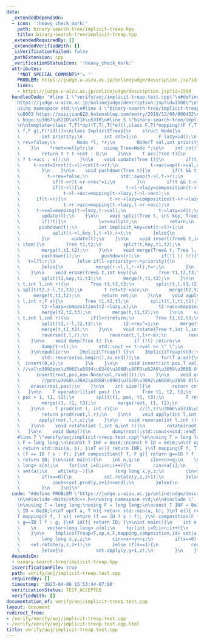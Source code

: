 ```yaml
---
data:
  _extendedDependsOn:
  - icon: ':heavy_check_mark:'
    path: binary-search-tree/implicit-treap.hpp
    title: binary-search-tree/implicit-treap.hpp
  _extendedRequiredBy: []
  _extendedVerifiedWith: []
  _isVerificationFailed: false
  _pathExtension: cpp
  _verificationStatusIcon: ':heavy_check_mark:'
  attributes:
    '*NOT_SPECIAL_COMMENTS*': ''
    PROBLEM: https://judge.u-aizu.ac.jp/onlinejudge/description.jsp?id=1508
    links:
    - https://judge.u-aizu.ac.jp/onlinejudge/description.jsp?id=1508
  bundledCode: "#line 1 \"verify/aoj/implicit-treap.test.cpp\"\n#define PROBLEM \"\
    https://judge.u-aizu.ac.jp/onlinejudge/description.jsp?id=1508\"\n\n#include <bits/stdc++.h>\n\
    using namespace std;\n\n#line 1 \"binary-search-tree/implicit-treap.hpp\"\n//\u53C2\
    \u8003 https://xuzijian629.hatenablog.com/entry/2018/12/08/000452\n//Treap<T,op,e,F,mapping,composition,id>\
    \ hoge;\u3067\u521D\u671F\u5316\n#line 5 \"binary-search-tree/implicit-treap.hpp\"\
    \n\ntemplate<class T,T(*op)(T,T),T(*e)(),class F,T(*mapping)(F f,T x),F(*composition)(F\
    \ f,F g),F(*id)()>\nclass ImplicitTreap{\n    struct Node{\n        T val,acc=e();\n\
    \        int priority;\n        int cnt=1;\n        F lazy=id();\n        bool\
    \ rev=false;\n        Node *l, *r;\n        Node(T val,int priority):val(val),priority(priority),l(nullptr),r(nullptr){};\n\
    \    }\n    *root=nullptr;\n    using Tree=Node *;\n\n    int cnt(Tree t) {\n\
    \        return t ? t->cnt : 0;\n    }\n\n    T acc(Tree t){\n        return t\
    \ ? t->acc : e();\n    }\n\n    void update(Tree t){\n        if(t){\n       \
    \     t->cnt=1+cnt(t->l)+cnt(t->r);\n            t->acc=op(t->val,op(acc(t->l),acc(t->r)));\n\
    \        }\n    }\n\n    void pushdown(Tree t){\n        if(t && t->rev){\n  \
    \          t->rev=false;\n            std::swap(t->l,t->r);\n            if(t->l)t->l->rev^=1;\n\
    \            if(t->r)t->r->rev^=1;\n        }\n        if(t && t->lazy!=id()){\n\
    \            if(t->l){\n                t->l->lazy=composition(t->l->lazy,t->lazy);\n\
    \                t->l->acc=mapping(t->lazy,t->l->acc);\n            }\n      \
    \      if(t->r){\n                t->r->lazy=composition(t->r->lazy,t->lazy);\n\
    \                t->r->acc=mapping(t->lazy,t->r->acc);\n            }\n      \
    \      t->val=mapping(t->lazy,t->val);\n            t->lazy=id();\n        }\n\
    \        update(t);\n    }\n\n    void split(Tree t, int key, Tree& l,Tree& r){\n\
    \        if(!t){\n            l=r=nullptr;\n            return;\n        }\n \
    \       pushdown(t);\n        int implicit_key=cnt(t->l)+1;\n        if(key<implicit_key){\n\
    \            split(t->l,key,l,t->l),r=t;\n        }else{\n            split(t->r,key-implicit_key,t->r,r),l=t;\n\
    \        }\n        update(t);\n    }\n\n    void insert(Tree& t,int key,Tree\
    \ item){\n        Tree t1,t2;\n        split(t,key,t1,t2);\n        merge(t1,t1,item);\n\
    \        merge(t,t1,t2);\n    }\n\n    void merge(Tree& t, Tree l, Tree r){\n\
    \        pushdown(l);\n        pushdown(r);\n        if(!l || !r){\n         \
    \   t=l?l:r;\n        }else if(l->priority>r->priority){\n            merge(l->r,l->r,r),t=l;\n\
    \        }else{\n            merge(r->l,l,r->l),t=r;\n        }\n        update(t);\n\
    \    }\n\n    void erase(Tree& t,int key){\n        Tree t1,t2,t3;\n        split(t,key+1,t1,t2);\n\
    \        split(t1,key,t1,t3);\n        merge(t,t1,t2);\n    }\n\n    T prod(Tree\
    \ t,int l,int r){\n        Tree t1,t2,t3;\n        split(t,l,t1,t2);\n       \
    \ split(t2,r-l,t2,t3);\n        T ret=t2->acc;\n        merge(t2,t2,t3);\n   \
    \     merge(t,t1,t2);\n        return ret;\n    }\n\n    void apply(Tree t,int\
    \ l,int r,F x){\n        Tree t1,t2,t3;\n        split(t,l,t1,t2);\n        split(t2,r-l,t2,t3);\n\
    \        t2->lazy=composition(t2->lazy,x);\n        t2->acc=mapping(x,t2->acc);\n\
    \        merge(t2,t2,t3);\n        merge(t,t1,t2);\n    }\n\n    void reverse(Tree\
    \ t,int l,int r){\n        if(l>r)return;\n        Tree t1,t2,t3;\n        split(t,l,t1,t2);\n\
    \        split(t2,r-l,t2,t3);\n        t2->rev^=1;\n        merge(t2,t2,t3);\n\
    \        merge(t,t1,t2);\n    }\n\n    void rotate(Tree t,int l,int m,int r){\n\
    \        reverse(t,l,r);\n        reverse(t,l,l+r-m);\n        reverse(t,l+r-m,r);\n\
    \    }\n\n    void dump(Tree t) {\n        if (!t) return;\n        pushdown(t);\n\
    \        dump(t->l);\n        std::cout << t->val << \" \";\n        dump(t->r);\n\
    \    }\n\npublic:\n    ImplicitTreap() {}\n    ImplicitTreap(std::vector<T> as){\n\
    \        std::reverse(as.begin(),as.end());\n        for(T a:as){\n          \
    \  insert(0,a);\n        }\n    }\n\n    void insert(int pos,T val){\n       \
    \ //val\u3092pos\u306E\u5834\u6240\u306B\u8FFD\u52A0\u3059\u308B O(log N)\n  \
    \      insert(root,pos,new Node(val,rand()));\n    }\n\n    void erase(T pos){\n\
    \        //pos\u306B\u3042\u308B\u8981\u7D20\u3092\u6D88\u3059 O(log N)\n    \
    \    erase(root,pos);\n    }\n\n    int size(){\n        return cnt(root);\n \
    \   }\n\n    T operator[](int pos) {\n        Tree t1, t2, t3;\n        split(root,\
    \ pos + 1, t1, t2);\n        split(t1, pos, t1, t3);\n        T ret = t3->acc;\n\
    \        merge(t1, t1, t3);\n        merge(root, t1, t2);\n        return ret;\n\
    \    }\n\n    T prod(int l, int r){\n        //[l,r)\u306E\u533A\u9593 O(log N)\n\
    \        return prod(root,l,r);\n    }\n\n    void apply(int l,int r,F x){\n \
    \       apply(root,l,r,x);\n    }\n\n    void reverse(int l,int r){\n        reverse(root,l,r);\n\
    \    }\n\n    void rotate(int l,int m,int r){\n        rotate(root,l,m,r);\n \
    \   }\n\n    void dump(){\n        dump(root);std::cout<<std::endl;\n    }\n};\n\
    #line 7 \"verify/aoj/implicit-treap.test.cpp\"\n\nusing T = long long;\nusing\
    \ F = long long;\n\nconst T INF = 8e18;\nconst F ID = 8e18;\n\nT op(T a, T b){\
    \ return std::min(a, b); }\nT e(){ return INF; }\nT mapping(F f, T x){ return\
    \ (f == ID ? x : f); }\nF composition(F f, F g){ return g==ID ? f : g; }\nF id(){\
    \ return ID; }\n\nint main(){\n    int n,q;\n    cin>>n>>q;\n    \n    vector<long\
    \ long> a(n);\n    for(int i=0;i<n;i++){\n        cin>>a[i];\n    }\n\n    ImplicitTreap<T,op,e,F,mapping,composition,id>\
    \ set(a);\n    while(q--){\n        long long x,y,z;\n        cin>>x>>y>>z;\n\
    \        if(x==0){\n            set.rotate(y,z,z+1);\n        }else if(x==1){\n\
    \            cout<<set.prod(y,z+1)<<endl;\n        }else{\n            set.apply(y,y+1,z);\n\
    \        }\n    }\n}\n"
  code: "#define PROBLEM \"https://judge.u-aizu.ac.jp/onlinejudge/description.jsp?id=1508\"\
    \n\n#include <bits/stdc++.h>\nusing namespace std;\n\n#include \"../../binary-search-tree/implicit-treap.hpp\"\
    \n\nusing T = long long;\nusing F = long long;\n\nconst T INF = 8e18;\nconst F\
    \ ID = 8e18;\n\nT op(T a, T b){ return std::min(a, b); }\nT e(){ return INF; }\n\
    T mapping(F f, T x){ return (f == ID ? x : f); }\nF composition(F f, F g){ return\
    \ g==ID ? f : g; }\nF id(){ return ID; }\n\nint main(){\n    int n,q;\n    cin>>n>>q;\n\
    \    \n    vector<long long> a(n);\n    for(int i=0;i<n;i++){\n        cin>>a[i];\n\
    \    }\n\n    ImplicitTreap<T,op,e,F,mapping,composition,id> set(a);\n    while(q--){\n\
    \        long long x,y,z;\n        cin>>x>>y>>z;\n        if(x==0){\n        \
    \    set.rotate(y,z,z+1);\n        }else if(x==1){\n            cout<<set.prod(y,z+1)<<endl;\n\
    \        }else{\n            set.apply(y,y+1,z);\n        }\n    }\n}"
  dependsOn:
  - binary-search-tree/implicit-treap.hpp
  isVerificationFile: true
  path: verify/aoj/implicit-treap.test.cpp
  requiredBy: []
  timestamp: '2023-04-06 15:53:44-07:00'
  verificationStatus: TEST_ACCEPTED
  verifiedWith: []
documentation_of: verify/aoj/implicit-treap.test.cpp
layout: document
redirect_from:
- /verify/verify/aoj/implicit-treap.test.cpp
- /verify/verify/aoj/implicit-treap.test.cpp.html
title: verify/aoj/implicit-treap.test.cpp
---
```

